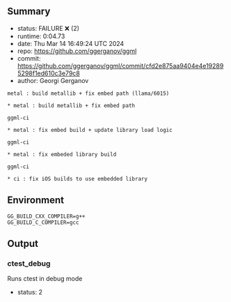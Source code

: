 ## Summary

- status:  FAILURE ❌ (2)
- runtime: 0:04.73
- date:    Thu Mar 14 16:49:24 UTC 2024
- repo:    https://github.com/ggerganov/ggml
- commit:  https://github.com/ggerganov/ggml/commit/cfd2e875aa9404e4e192895298f1ed610c3e79c8
- author:  Georgi Gerganov
```
metal : build metallib + fix embed path (llama/6015)

* metal : build metallib + fix embed path

ggml-ci

* metal : fix embed build + update library load logic

ggml-ci

* metal : fix embeded library build

ggml-ci

* ci : fix iOS builds to use embedded library
```

## Environment

```
GG_BUILD_CXX_COMPILER=g++
GG_BUILD_C_COMPILER=gcc
```

## Output

### ctest_debug

Runs ctest in debug mode
- status: 2
```

```

